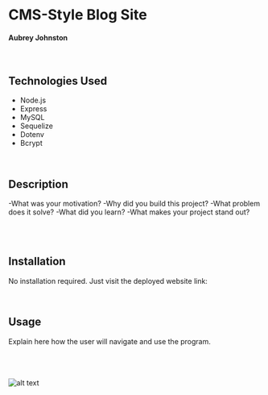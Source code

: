 # CMS-Style Blog Site
#### Aubrey Johnston
<br>

## Technologies Used
<ul>
    <li>Node.js</li>
    <li>Express</li>
    <li>MySQL</li>
    <li>Sequelize</li>
    <li>Dotenv</li>
    <li>Bcrypt</li>
</ul>    

<br>

## Description
-What was your motivation?
-Why did you build this project? 
-What problem does it solve?
-What did you learn?
-What makes your project stand out?

<br>

<br>

## Installation
No installation required. Just visit the deployed website link:
<br>

<link>

<br>

## Usage
Explain here how the user will navigate and use the program.

<br><br><br>
![alt text](assets/images/readMePhoto.png)

<br>